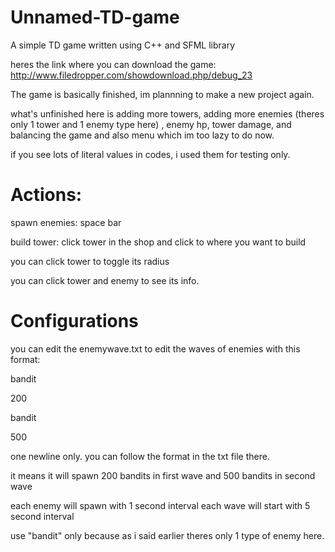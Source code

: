 # Unnamed-TD-game
A simple TD game written using C++ and SFML library

heres the link where you can download the game: http://www.filedropper.com/showdownload.php/debug_23

The game is basically finished, im plannning to make a new project again.

what's unfinished here is adding more towers, adding more enemies (theres only 1 tower and 1 enemy type here) , enemy hp, tower damage, and balancing the game and also menu which im too lazy to do now.



if you see lots of literal values in codes, i used them for testing only.




# Actions:

spawn enemies: space bar

build tower: click tower in the shop and click to where you want to build

you can click tower to toggle its radius

you can click tower and enemy to see its info.

# Configurations

you can edit the enemywave.txt to edit the waves of enemies with this format:

bandit

200

bandit 

500

one newline only. you can follow the format in the txt file there. 

it means it will spawn 200 bandits in first wave and 500 bandits in second wave

each enemy will spawn with 1 second interval
each wave will start with 5 second interval

use "bandit" only because as i said earlier theres only 1 type of enemy here.
